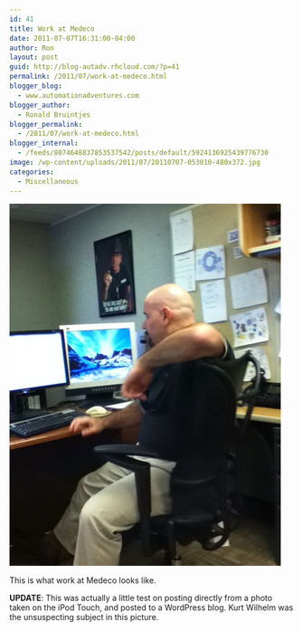 ```yaml
---
id: 41
title: Work at Medeco
date: 2011-07-07T16:31:00-04:00
author: Ron
layout: post
guid: http://blog-autadv.rhcloud.com/?p=41
permalink: /2011/07/work-at-medeco.html
blogger_blog:
  - www.automationadventures.com
blogger_author:
  - Ronald Bruintjes
blogger_permalink:
  - /2011/07/work-at-medeco.html
blogger_internal:
  - /feeds/8074648837853537542/posts/default/5924136925439776730
image: /wp-content/uploads/2011/07/20110707-053010-480x372.jpg
categories:
  - Miscellaneous
---
```

![](/wp-content/uploads/2011/07/20110707-053010.jpg)

This is what work at Medeco looks like.

**UPDATE**: This was actually a little test on posting directly from a photo taken on the iPod Touch, and posted to a WordPress blog. Kurt Wilhelm was the unsuspecting subject in this picture.